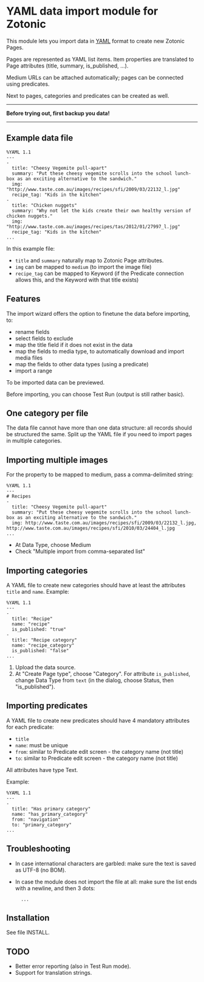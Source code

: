 # YAML data import module for Zotonic

This module lets you import data in [YAML](http://en.wikipedia.org/wiki/YAML) format to create new Zotonic Pages.

Pages are represented as YAML list items. Item properties are translated to Page attributes (title, summary, is_published, ...).

Medium URLs can be attached automatically; pages can be connected using predicates.

Next to pages, categories and predicates can be created as well.

---

**Before trying out, first backup you data!**

---

## Example data file


    %YAML 1.1
    ---
    -
      title: "Cheesy Vegemite pull-apart"
      summary: "Put these cheesy vegemite scrolls into the school lunch-box as an exciting alternative to the sandwich."
      img: "http://www.taste.com.au/images/recipes/sfi/2009/03/22132_l.jpg"
      recipe_tag: "Kids in the kitchen"
    -
      title: "Chicken nuggets"
      summary: "Why not let the kids create their own healthy version of chicken nuggets."
      img: "http://www.taste.com.au/images/recipes/tas/2012/01/27997_l.jpg"
      recipe_tag: "Kids in the kitchen"
    ...

In this example file:

* `title` and `summary` naturally map to Zotonic Page attributes.
* `img` can be mapped to `medium` (to import the image file)
* `recipe_tag` can be mapped to Keyword (if the Predicate connection allows this, and the Keyword with that title exists)


## Features

The import wizard offers the option to finetune the data before importing, to:

* rename fields
* select fields to exclude
* map the title field if it does not exist in the data
* map the fields to media type, to automatically download and import media files 
* map the fields to other data types (using a predicate)
* import a range

To be imported data can be previewed.

Before importing, you can choose Test Run (output is still rather basic).


## One category per file

The data file cannot have more than one data structure: all records should be structured the same. Split up the YAML file if you need to import pages in multiple categories.


## Importing multiple images

For the property to be mapped to medium, pass a comma-delimited string:

    %YAML 1.1
    ---
    # Recipes
    -
      title: "Cheesy Vegemite pull-apart"
      summary: "Put these cheesy vegemite scrolls into the school lunch-box as an exciting alternative to the sandwich."
      img: http://www.taste.com.au/images/recipes/sfi/2009/03/22132_l.jpg, http://www.taste.com.au/images/recipes/sfi/2010/03/24404_l.jpg
    ...

* At Data Type, choose Medium
* Check "Multiple import from comma-separated list"


## Importing categories

A YAML file to create new categories should have at least the attributes `title` and `name`. Example:

    %YAML 1.1
    ---
    -
      title: "Recipe"
      name: "recipe"
      is_published: "true"
    -
      title: "Recipe category"
      name: "recipe_category"
      is_published: "false"
    ...

1. Upload the data source.
2. At "Create Page type", choose "Category".
For attribute `is_published`, change Data Type from `text` (in the dialog, choose Status, then "is_published").


## Importing predicates

A YAML file to create new predicates should have 4 mandatory attributes for each predicate:

* `title`
* `name`: must be unique
* `from`: similar to Predicate edit screen - the category name (not title)
* `to`: similar to Predicate edit screen - the category name (not title)

All attributes have type Text.

Example:

    %YAML 1.1
    ---
    -
      title: "Has primary category"
      name: "has_primary_category"
      from: "navigation"
      to: "primary_category"
    ...


## Troubleshooting

* In case international characters are garbled: make sure the text is saved as UTF-8 (no BOM).
* In case the module does not import the file at all: make sure the list ends with a newline, and then 3 dots:

        ...


## Installation

See file INSTALL.


## TODO

* Better error reporting (also in Test Run mode).
* Support for translation strings.

